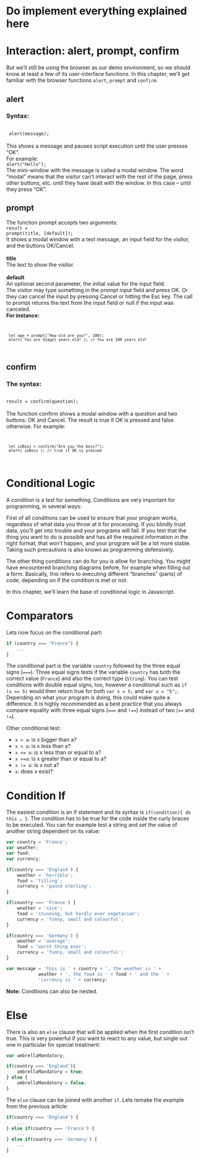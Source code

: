 # Do implement everything explained here<br> 

# Interaction: alert, prompt, confirm

But we’ll still be using the browser as our demo environment, so we should know at least a few of its user-interface functions. In this chapter, we’ll get familiar with the browser functions <code>alert</code>, <code>prompt</code> and <code>confirm</code>.

## alert<br>
### Syntax:<br>
<code>
 alert(message);
</code><br>
This shows a message and pauses script execution until the user presses “OK”.<br>
For example:<br>
<code>alert("Hello");</code><br>
The mini-window with the message is called a modal window. The word “modal” means that the visitor can’t interact with the rest of the page, press other buttons, etc. until they have dealt with the window. In this case – until they press “OK”.


## prompt
The function prompt accepts two arguments:<br>
<code>result = prompt(title, [default]);</code><br>
It shows a modal window with a text message, an input field for the visitor, and the buttons OK/Cancel.
<br><br>**title**<br>
The text to show the visitor.
<br><br>**default**<br>
An optional second parameter, the initial value for the input field.<br>
The visitor may type something in the prompt input field and press OK. Or they can cancel the input by pressing Cancel or hitting the Esc key.
The call to prompt returns the text from the input field or null if the input was canceled.
<br>**For instance:**
<code>

     let age = prompt('How old are you?', 100);
     alert(`You are ${age} years old!`); // You are 100 years old!
</code>


## confirm
### The syntax:<br>
<code>
result = confirm(question);
</code><br>
The function confirm shows a modal window with a question and two buttons: OK and Cancel.
The result is true if OK is pressed and false otherwise.
For example:<br>
<code>

     let isBoss = confirm("Are you the boss?");
     alert( isBoss ); // true if OK is pressed
</code>


# Conditional Logic

A condition is a test for something. Conditions are very important for programming, in several ways:

First of all conditions can be used to ensure that your program works, regardless of what data you throw at it for processing. If you blindly trust data, you’ll get into trouble and your programs will fail. If you test that the thing you want to do is possible and has all the required information in the right format, that won’t happen, and your program will be a lot more stable. Taking such precautions is also known as programming defensively.

The other thing conditions can do for you is allow for branching. You might have encountered branching diagrams before, for example when filling out a form. Basically, this refers to executing different “branches” (parts) of code, depending on if the condition is met or not.

In this chapter, we'll learn the base of conditional logic in Javascript.


# Comparators

Lets now focus on the conditional part:

```javascript
if (country === "France") {
    ...
}
```

The conditional part is the variable `country` followed by the three equal signs (`===`). Three equal signs tests if the variable `country` has both the correct value (`France`) and also the correct type (`String`). You can test conditions with double equal signs, too, however a conditional such as `if (x == 5)` would then return true for both `var x = 5;` and `var x = "5";`. Depending on what your program is doing, this could make quite a difference.  It is highly recommended as a best practice that you always compare equality with three equal signs (`===` and `!==`) instead of two (`==` and `!=`).

Other conditional test:

* ```x > a```: is x bigger than a?
* ```x < a```: is x less than a?
* ```x <= a```: is x less than or equal to a?
* ```x >=a```: is x greater than or equal to a?
* ```x != a```: is x not a?
* ```x```: does x exist?

# Condition If

The easiest condition is an if statement and its syntax is `if(condition){ do this … }`. The condition has to be true for the code inside the curly braces to be executed. You can for example test a string and set the value of another string dependent on its value:

```javascript
var country = 'France';
var weather;
var food;
var currency;

if(country === 'England') {
    weather = 'horrible';
    food = 'filling';
    currency = 'pound sterling';
}

if(country === 'France') {
    weather = 'nice';
    food = 'stunning, but hardly ever vegetarian';
    currency = 'funny, small and colourful';
}

if(country === 'Germany') {
    weather = 'average';
    food = 'wurst thing ever';
    currency = 'funny, small and colourful';
}

var message = 'this is ' + country + ', the weather is ' +
            weather + ', the food is ' + food + ' and the ' +
            'currency is ' + currency;
```

**Note:** Conditions can also be nested.

# Else

There is also an `else` clause that will be applied when the first condition isn’t true. This is very powerful if you want to react to any value, but single out one in particular for special treatment:

```javascript
var umbrellaMandatory;

if(country === 'England'){
    umbrellaMandatory = true;
} else {
    umbrellaMandatory = false;
}
```

The `else` clause can be joined with another `if`. Lets remake the example from the previous article:

```javascript
if(country === 'England') {
    ...
} else if(country === 'France') {
    ...
} else if(country === 'Germany') {
    ...
}
```
